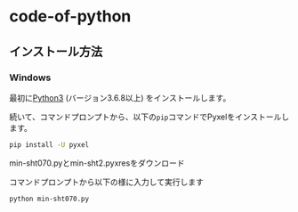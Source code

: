 # code-of-python
## インストール方法

### Windows

最初に[Python3](https://www.python.org/) (バージョン3.6.8以上) をインストールします。

続いて、コマンドプロンプトから、以下の`pip`コマンドでPyxelをインストールします。

```sh
pip install -U pyxel
```
min-sht070.pyとmin-sht2.pyxresをダウンロード

コマンドプロンプトから以下の様に入力して実行します

```sh
python min-sht070.py
```

